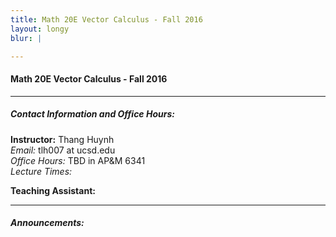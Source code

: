 ```yaml
---
title: Math 20E Vector Calculus - Fall 2016
layout: longy
blur: |

---
```

#### Math 20E Vector Calculus - Fall 2016
---

##### Contact Information and Office Hours:
**Instructor:** Thang Huynh  
*Email:* tlh007 at ucsd.edu  
*Office Hours:* TBD in AP&M 6341  
*Lecture Times:* 

**Teaching Assistant:** 

---
##### Announcements:
